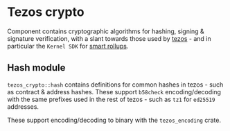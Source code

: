 Tezos crypto
===========

Component contains cryptographic algorithms for hashing, signing & signature verification, with a slant towards
those used by [tezos](https://tezos.com/) - and in particular the `Kernel SDK` for [smart rollups](https://tezos.gitlab.io/alpha/smart_rollups.html).

## Hash module

`tezos_crypto::hash` contains definitions for common hashes in tezos - such as contract & address hashes. These
support `b58check` encoding/decoding with the same prefixes used in the rest of tezos - such as `tz1` for `ed25519` addresses.

These support encoding/decoding to binary with the `tezos_encoding` crate.
